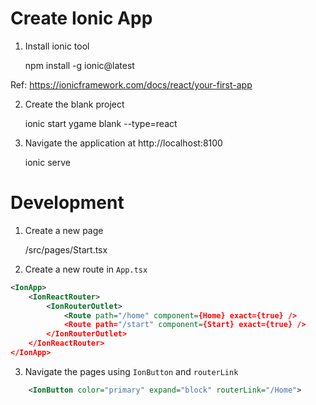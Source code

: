 
Create Ionic App
=================

1. Install ionic tool

    npm install -g ionic@latest

Ref: https://ionicframework.com/docs/react/your-first-app


2. Create the blank project

    ionic start ygame blank --type=react

3. Navigate the application at http://localhost:8100

    ionic serve


Development
=============

1. Create a new page

    /src/pages/Start.tsx

2. Create a new route in `App.tsx` 

```xml
<IonApp>
    <IonReactRouter>
        <IonRouterOutlet>
            <Route path="/home" component={Home} exact={true} />
            <Route path="/start" component={Start} exact={true} />        
        </IonRouterOutlet>
    </IonReactRouter>
</IonApp>
```

3. Navigate the pages using `IonButton` and `routerLink`

```xml
    <IonButton color="primary" expand="block" routerLink="/Home">
```

